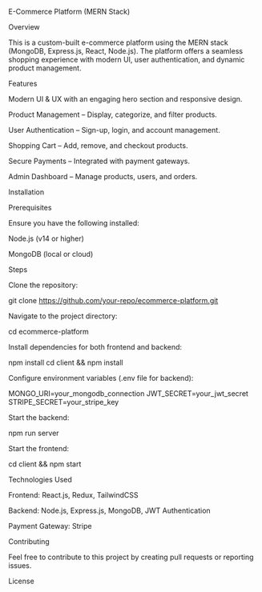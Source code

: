 E-Commerce Platform (MERN Stack)

Overview

This is a custom-built e-commerce platform using the MERN stack (MongoDB, Express.js, React, Node.js). The platform offers a seamless shopping experience with modern UI, user authentication, and dynamic product management.

Features

Modern UI & UX with an engaging hero section and responsive design.

Product Management – Display, categorize, and filter products.

User Authentication – Sign-up, login, and account management.

Shopping Cart – Add, remove, and checkout products.

Secure Payments – Integrated with payment gateways.

Admin Dashboard – Manage products, users, and orders.


Installation

Prerequisites

Ensure you have the following installed:

Node.js (v14 or higher)

MongoDB (local or cloud)

Steps

Clone the repository:

git clone https://github.com/your-repo/ecommerce-platform.git

Navigate to the project directory:

cd ecommerce-platform

Install dependencies for both frontend and backend:

npm install
cd client && npm install

Configure environment variables (.env file for backend):

MONGO_URI=your_mongodb_connection
JWT_SECRET=your_jwt_secret
STRIPE_SECRET=your_stripe_key

Start the backend:

npm run server

Start the frontend:

cd client && npm start

Technologies Used

Frontend: React.js, Redux, TailwindCSS

Backend: Node.js, Express.js, MongoDB, JWT Authentication

Payment Gateway: Stripe

Contributing

Feel free to contribute to this project by creating pull requests or reporting issues.

License
